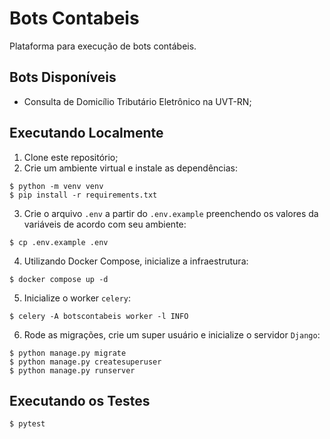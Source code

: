 # Bots Contabeis

Plataforma para execução de bots contábeis.

## Bots Disponíveis

- Consulta de Domicílio Tributário Eletrônico na UVT-RN;

## Executando Localmente

1. Clone este repositório;
2. Crie um ambiente virtual e instale as dependências:
```shell
$ python -m venv venv
$ pip install -r requirements.txt
```
3. Crie o arquivo `.env` a partir do `.env.example` preenchendo os valores da variáveis de acordo com seu ambiente:
```shell
$ cp .env.example .env
```
4. Utilizando Docker Compose, inicialize a infraestrutura:
```shell
$ docker compose up -d
```
5. Inicialize o worker `celery`:
```shell
$ celery -A botscontabeis worker -l INFO
```
6. Rode as migrações, crie um super usuário e inicialize o servidor `Django`:
```shell
$ python manage.py migrate
$ python manage.py createsuperuser
$ python manage.py runserver
```

## Executando os Testes

```shell
$ pytest
```
